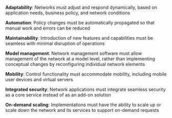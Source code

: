 **Adaptability**: Networks must adjust and respond dynamically, based on application needs, business policy, and network conditions

**Automation**: Policy changes must be automatically propagated so that manual work and errors can be reduced

**Maintainability**: Introduction of new features and capabilities must be seamless with minimal disruption of operations

**Model management**: Network management software must allow management of the network at a model level, rather than implementing conceptual changes by reconfiguring individual network elements

**Mobility**: Control functionality must accommodate mobility, including mobile user devices and virtual servers

**Integrated security**: Network applications must integrate seamless security as a core service instead of as an add-on solution

**On-demand scaling**: Implementations must have the ability to scale up or scale down the network and its services to support on-demand requests
